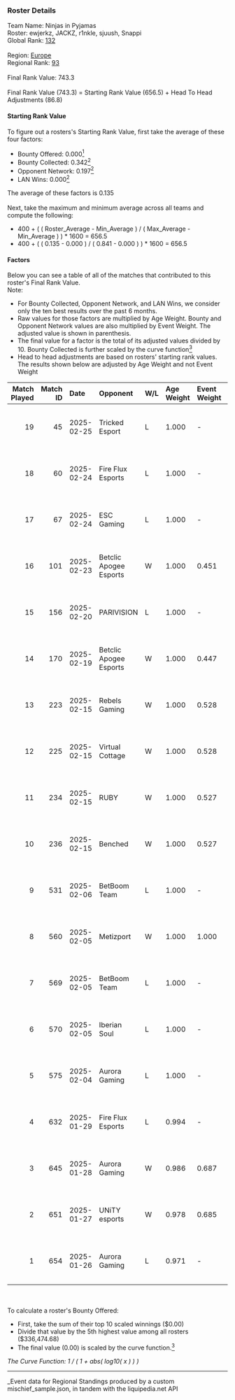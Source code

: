 ### Roster Details<br />
Team Name: Ninjas in Pyjamas<br />
Roster: ewjerkz, JACKZ, r1nkle, sjuush, Snappi<br />
Global Rank: [132](../../standings_global_2025_03_01.md)<br />
<br />
Region: [Europe]( ../../standings_europe_2025_03_01.md)<br />
Regional Rank: [93]( ../../standings_europe_2025_03_01.md)<br />
<br />
Final Rank Value:  743.3<br />
<br />
Final Rank Value (743.3) = Starting Rank Value (656.5) + Head To Head Adjustments (86.8)<br />

#### Starting Rank Value<br />
To figure out a rosters's Starting Rank Value, first take the average of these four factors:<br />
- Bounty Offered: 0.000[<sup>1</sup>](#table2)
- Bounty Collected: 0.342[<sup>2</sup>](#table1)
- Opponent Network: 0.197[<sup>2</sup>](#table1)
- LAN Wins: 0.000[<sup>2</sup>](#table1)

The average of these factors is 0.135<br />
<br />
Next, take the maximum and minimum average across all teams and compute the following:<br />
- 400 + ( ( Roster_Average - Min_Average ) / ( Max_Average - Min_Average ) ) * 1600 = 656.5
- 400 + ( ( 0.135 - 0.000 ) / ( 0.841 - 0.000 ) ) * 1600 = 656.5


#### Factors<br />
Below you can see a table of all of the matches that contributed to this roster's Final Rank Value.<br />
Note:<br />

- For Bounty Collected, Opponent Network, and LAN Wins, we consider only the ten best results over the past 6 months.
- Raw values for those factors are multiplied by Age Weight. Bounty and Opponent Network values are also multiplied by Event Weight. The adjusted value is shown in parenthesis.
- The final value for a factor is the total of its adjusted values divided by 10. Bounty Collected is further scaled by the curve function[<sup>3</sup>](#curveFunction)
- Head to head adjustments are based on rosters' starting rank values. The results shown below are adjusted by Age Weight and not Event Weight
<span id="table1"></span><br />


| Match Played | Match ID | Date       | Opponent               | W/L | Age Weight | Event Weight | Bounty Collected | Opponent Network | LAN Wins  | H2H Adj. | Roster                                     |
| -: | -: | :- | :- | :- | :- | :- | :- | :- | :- | -: | :- |
|           19 |       45 | 2025-02-25 | Tricked Esport         | L   | 1.000      | -            | -                | -                | -         |    -8.73 | ewjerkz, JACKZ, r1nkle, sjuush, Snappi     |
|           18 |       60 | 2025-02-24 | Fire Flux Esports      | L   | 1.000      | -            | -                | -                | -         |    -6.04 | ewjerkz, JACKZ, r1nkle, sjuush, Snappi     |
|           17 |       67 | 2025-02-24 | ESC Gaming             | L   | 1.000      | -            | -                | -                | -         |   -21.89 | ewjerkz, JACKZ, r1nkle, sjuush, Snappi     |
|           16 |      101 | 2025-02-23 | Betclic Apogee Esports | W   | 1.000      | 0.451        | 0.012 (0.005)    | 0.661 (0.298)    | 0 (0.000) |    23.54 | ewjerkz, JACKZ, r1nkle, sjuush, Snappi     |
|           15 |      156 | 2025-02-20 | PARIVISION             | L   | 1.000      | -            | -                | -                | -         |    -5.86 | ewjerkz, JACKZ, r1nkle, sjuush, Snappi     |
|           14 |      170 | 2025-02-19 | Betclic Apogee Esports | W   | 1.000      | 0.447        | 0.012 (0.005)    | 0.661 (0.295)    | 0 (0.000) |    24.56 | ewjerkz, JACKZ, r1nkle, sjuush, Snappi     |
|           13 |      223 | 2025-02-15 | Rebels Gaming          | W   | 1.000      | 0.528        | 0.009 (0.005)    | 0.318 (0.168)    | 0 (0.000) |    19.16 | arrozdoce, ewjerkz, r1nkle, sjuush, Snappi |
|           12 |      225 | 2025-02-15 | Virtual Cottage        | W   | 1.000      | 0.528        | 0.000 (0.000)    | 0.120 (0.063)    | 0 (0.000) |     5.34 | arrozdoce, ewjerkz, r1nkle, sjuush, Snappi |
|           11 |      234 | 2025-02-15 | RUBY                   | W   | 1.000      | 0.527        | 0.000 (0.000)    | 0.089 (0.047)    | 0 (0.000) |     8.93 | arrozdoce, ewjerkz, r1nkle, sjuush, Snappi |
|           10 |      236 | 2025-02-15 | Benched                | W   | 1.000      | 0.527        | 0.000 (0.000)    | 0.000 (0.000)    | 0 (0.000) |     4.83 | arrozdoce, ewjerkz, r1nkle, sjuush, Snappi |
|            9 |      531 | 2025-02-06 | BetBoom Team           | L   | 1.000      | -            | -                | -                | -         |    -2.01 | arrozdoce, ewjerkz, r1nkle, sjuush, Snappi |
|            8 |      560 | 2025-02-05 | Metizport              | W   | 1.000      | 1.000        | 0.074 (0.074)    | 0.654 (0.654)    | 0 (0.000) |    28.07 | arrozdoce, ewjerkz, r1nkle, sjuush, Snappi |
|            7 |      569 | 2025-02-05 | BetBoom Team           | L   | 1.000      | -            | -                | -                | -         |    -1.65 | arrozdoce, ewjerkz, r1nkle, sjuush, Snappi |
|            6 |      570 | 2025-02-05 | Iberian Soul           | L   | 1.000      | -            | -                | -                | -         |    -6.98 | ewjerkz, JACKZ, r1nkle, sjuush, Snappi     |
|            5 |      575 | 2025-02-04 | Aurora Gaming          | L   | 1.000      | -            | -                | -                | -         |    -7.73 | ewjerkz, JACKZ, r1nkle, sjuush, Snappi     |
|            4 |      632 | 2025-01-29 | Fire Flux Esports      | L   | 0.994      | -            | -                | -                | -         |    -5.41 | ewjerkz, JACKZ, r1nkle, sjuush, Snappi     |
|            3 |      645 | 2025-01-28 | Aurora Gaming          | W   | 0.986      | 0.687        | 0.019 (0.013)    | 0.481 (0.326)    | 0 (0.000) |    23.81 | ewjerkz, JACKZ, r1nkle, sjuush, Snappi     |
|            2 |      651 | 2025-01-27 | UNiTY esports          | W   | 0.978      | 0.685        | 0.025 (0.017)    | 0.177 (0.118)    | 0 (0.000) |    20.52 | ewjerkz, JACKZ, r1nkle, sjuush, Snappi     |
|            1 |      654 | 2025-01-26 | Aurora Gaming          | L   | 0.971      | -            | -                | -                | -         |    -5.67 | ewjerkz, JACKZ, r1nkle, sjuush, Snappi     |

<br />
<span id="table2"></span><br />
To calculate a roster's Bounty Offered:<br />

- First, take the sum of their top 10 scaled winnings ($0.00)
- Divide that value by the 5th highest value among all rosters ($336,474.68)
- The final value (0.00) is scaled by the curve function.[<sup>3</sup>](#curveFunction)

<span id="curveFunction"></span>_The Curve Function: 1 / ( 1 + abs( log10( x ) ) )_<br />

---
_Event data for Regional Standings produced by a custom mischief_sample.json, in tandem with the liquipedia.net API<br />
